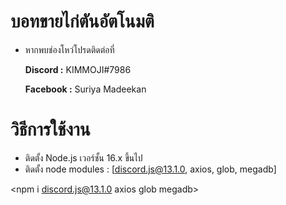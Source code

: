 # บอทขายไก่ตันอัตโนมติ
- หากพบช่องโหว่โปรดติดต่อที่

  **Discord :** KIMMOJI#7986

  **Facebook :** Suriya Madeekan

# วิธีการใช้งาน
 * ติดตั้ง Node.js เวอร์ชั้น 16.x ขึ้นไป
 * ติดตั้ง node modules : [discord.js@13.1.0, axios, glob, megadb]

<npm i discord.js@13.1.0 axios glob megadb>

